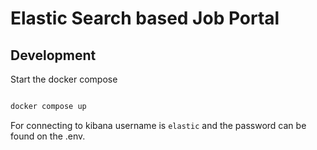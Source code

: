 # Elastic Search based Job Portal 


## Development 

Start the docker compose 

```bash 

docker compose up 

```

For connecting to kibana username is `elastic` and the password can be found on the .env. 

